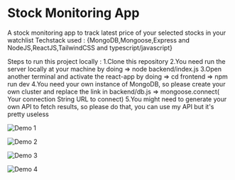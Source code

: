 # Stock Monitoring App

A stock monitoring app to track latest price of your selected stocks in your watchlist
Techstack used : {MongoDB,Mongoose,Express and NodeJS,ReactJS,TailwindCSS and typescript/javascript}


Steps to run this project locally : 
1.Clone this repository
2.You need run the server locally at your machine by doing => node backend/index.js
3.Open another terminal and activate the react-app by doing => cd frontend => npm run dev
4.You need your own instance of MongoDB, so please create your own cluster and replace the link in backend/db.js => mongoose.connect( Your connection String URL to connect)
5.You might need to generate your own API to fetch results, so please do that, you can use my API but it's pretty useless


![Demo 1](demo/demo-1.jpg)


![Demo 2](demo/demo-2.jpg)


![Demo 3](demo/demo-3.jpg)


![Demo 4](demo/demo-4.jpg)

